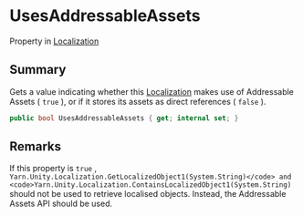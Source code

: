 # UsesAddressableAssets

Property in [Localization](yarn.unity.localization.md)

## Summary

Gets a value indicating whether this [Localization](yarn.unity.localization.md) makes use of Addressable Assets ( `true` ), or if it stores its assets as direct references ( `false` ).

```csharp
public bool UsesAddressableAssets { get; internal set; }
```

## Remarks

If this property is `true` , `Yarn.Unity.Localization.GetLocalizedObject1(System.String)</code> and <code>Yarn.Unity.Localization.ContainsLocalizedObject1(System.String)` should not be used to retrieve localised objects. Instead, the Addressable Assets API should be used.
